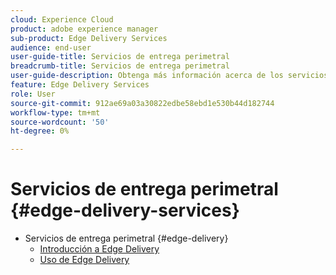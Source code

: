 ```yaml
---
cloud: Experience Cloud
product: adobe experience manager
sub-product: Edge Delivery Services
audience: end-user
user-guide-title: Servicios de entrega perimetral
breadcrumb-title: Servicios de entrega perimetral
user-guide-description: Obtenga más información acerca de los servicios de entrega de Edge, un conjunto de servicios componibles que permite un entorno de desarrollo rápido en el que los autores pueden actualizar y publicar rápidamente y en el que los nuevos sitios se inician rápidamente.
feature: Edge Delivery Services
role: User
source-git-commit: 912ae69a03a30822edbe58ebd1e530b44d182744
workflow-type: tm+mt
source-wordcount: '50'
ht-degree: 0%

---
```



# Servicios de entrega perimetral {#edge-delivery-services}

+ Servicios de entrega perimetral {#edge-delivery}
   + [Introducción a Edge Delivery](/help/edge/overview.md)
   + [Uso de Edge Delivery](/help/edge/using.md)